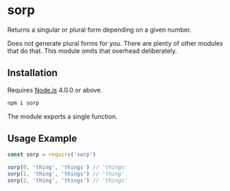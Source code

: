 # sorp

Returns a singular or plural form depending on a given number.

Does not generate plural forms for you. There are plenty of other modules that do that. This module omits that overhead deliberately.

## Installation

Requires [Node.js](https://nodejs.org/) 4.0.0 or above.

```bash
npm i sorp
```

The module exports a single function.

## Usage Example

```javascript
const sorp = require('sorp')

sorp(0, 'thing', 'things') // 'things'
sorp(1, 'thing', 'things') // 'thing'
sorp(2, 'thing', 'things') // 'things'
```
